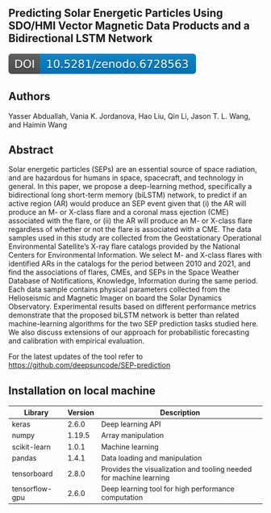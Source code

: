 ## Predicting Solar Energetic Particles Using SDO/HMI Vector Magnetic Data Products and a Bidirectional LSTM Network<br>
[![DOI](https://github.com/ccsc-tools/zenodo_icons/blob/main/icons/sep.svg)](https://zenodo.org/badge/latestdoi/503108544)


## Authors
Yasser Abduallah, Vania K. Jordanova, Hao Liu, Qin Li, Jason T. L. Wang, and Haimin Wang

## Abstract

Solar energetic particles (SEPs) are an essential source of space radiation, and are hazardous for humans in space,
spacecraft, and technology in general. In this paper, we propose a deep-learning method, specifically a bidirectional
long short-term memory (biLSTM) network, to predict if an active region (AR) would produce an SEP event given
that (i) the AR will produce an M- or X-class flare and a coronal mass ejection (CME) associated with the flare, or
(ii) the AR will produce an M- or X-class flare regardless of whether or not the flare is associated with a CME. The
data samples used in this study are collected from the Geostationary Operational Environmental Satelliteʼs X-ray
flare catalogs provided by the National Centers for Environmental Information. We select M- and X-class flares
with identified ARs in the catalogs for the period between 2010 and 2021, and find the associations of flares,
CMEs, and SEPs in the Space Weather Database of Notifications, Knowledge, Information during the same period.
Each data sample contains physical parameters collected from the Helioseismic and Magnetic Imager on board the
Solar Dynamics Observatory. Experimental results based on different performance metrics demonstrate that the
proposed biLSTM network is better than related machine-learning algorithms for the two SEP prediction tasks
studied here. We also discuss extensions of our approach for probabilistic forecasting and calibration with
empirical evaluation.


For the latest updates of the tool refer to https://github.com/deepsuncode/SEP-prediction

## Installation on local machine

|Library | Version   | Description  |
|---|---|---|
|keras| 2.6.0 | Deep learning API|
|numpy| 1.19.5| Array manipulation|
|scikit-learn| 1.0.1| Machine learning|
| pandas|1.4.1| Data loading and manipulation|
| tensorboard| 2.8.0| Provides the visualization and tooling needed for machine learning|
| tensorflow-gpu| 2.6.0| Deep learning tool for high performance computation |
